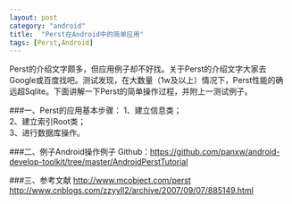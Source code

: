 ```yaml
---
layout: post
category: "android"
title:  "Perst在Android中的简单应用"
tags: [Perst,Android]
---
```

Perst的介绍文字颇多，但应用例子却不好找。关于Perst的介绍文字大家去Google或百度找吧。测试发现，在大数量（1w及以上）情况下，Perst性能的确远超Sqlite。下面讲解一下Perst的简单操作过程，并附上一测试例子。
 
###一、Perst的应用基本步骤：
1、建立信息类；<br/>
2、建立索引Root类；<br/>
3、进行数据库操作。
 
###二、例子Android操作例子
Github：<https://github.com/panxw/android-develop-toolkit/tree/master/AndroidPerstTutorial>

###三、参考文献
<http://www.mcobject.com/perst><br/>
<http://www.cnblogs.com/zzyyll2/archive/2007/09/07/885149.html>
